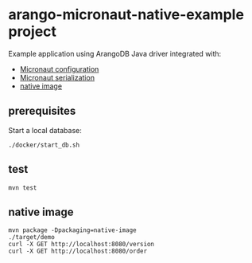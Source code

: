 # arango-micronaut-native-example project

Example application using ArangoDB Java driver integrated with: 
- [Micronaut configuration](./src/main/kotlin/com/example/ArangoConfig.kt)   
- [Micronaut serialization](./src/main/kotlin/com/example/ArangoService.kt)
- [native image](#native-image)

## prerequisites

Start a local database:

```shell script
./docker/start_db.sh
``` 

## test

```shell script
mvn test
```

## native image

```shell script
mvn package -Dpackaging=native-image
./target/demo
curl -X GET http://localhost:8080/version
curl -X GET http://localhost:8080/order
```
